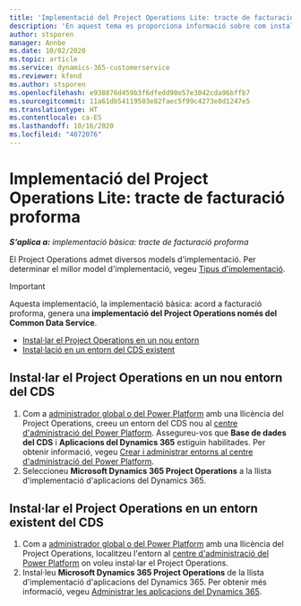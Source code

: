 ```yaml
---
title: 'Implementació del Project Operations Lite: tracte de facturació proforma'
description: 'En aquest tema es proporciona informació sobre com instal·lar la implementació bàsica del Project Operations: acord a facturació proforma.'
author: stsporen
manager: Annbe
ms.date: 10/02/2020
ms.topic: article
ms.service: dynamics-365-customerservice
ms.reviewer: kfend
ms.author: stsporen
ms.openlocfilehash: e938876d459b3f6dfedd90e57e3042cda96bffb7
ms.sourcegitcommit: 11a61db54119503e82faec5f99c4273e8d1247e5
ms.translationtype: HT
ms.contentlocale: ca-ES
ms.lasthandoff: 10/16/2020
ms.locfileid: "4072076"
---
```

# <a name="deploy-project-operations-lite-deployment--deal-to-proforma-invoicing"></a>Implementació del Project Operations Lite: tracte de facturació proforma

_**S'aplica a:** implementació bàsica: tracte de facturació proforma_

El Project Operations admet diversos models d'implementació. Per determinar el millor model d'implementació, vegeu [Tipus d'implementació](determine-deployment-type.md).


> [!IMPORTANT]
> Aquesta implementació, la implementació bàsica: acord a facturació proforma, genera una **implementació del Project Operations només del Common Data Service**.

- [Instal·lar el Project Operations en un nou entorn](#new)
- [Instal·lació en un entorn del CDS existent](#existing)



## <a name="install-project-operations-to-a-new-cds-environment"></a><a name="new"></a>Instal·lar el Project Operations en un nou entorn del CDS

1. Com a [administrador global o del Power Platform](https://docs.microsoft.com/power-platform/admin/global-service-administrators-can-administer-without-license) amb una llicència del Project Operations, creeu un entorn del CDS nou al [centre d'administració del Power Platform](https://admin.powerplatform.com). Assegureu-vos que **Base de dades del CDS** i **Aplicacions del Dynamics 365** estiguin habilitades. Per obtenir informació, vegeu [Crear i administrar entorns al centre d'administració del Power Platform](https://docs.microsoft.com/power-platform/admin/create-environment#create-an-environment-in-the-power-platform-admin-center).
2. Seleccioneu **Microsoft Dynamics 365 Project Operations** a la llista d'implementació d'aplicacions del Dynamics 365.


## <a name="install-project-operations-to-an-existing-cds-environment"></a><a name="existing"></a>Instal·lar el Project Operations en un entorn existent del CDS

1. Com a [administrador global o del Power Platform](https://docs.microsoft.com/power-platform/admin/global-service-administrators-can-administer-without-license) amb una llicència del Project Operations, localitzeu l'entorn al [centre d'administració del Power Platform](https://admin.powerplatform.com) on voleu instal·lar el Project Operations.
2. Instal·leu **Microsoft Dynamics 365 Project Operations** de la llista d'implementació d'aplicacions del Dynamics 365. Per obtenir més informació, vegeu [Administrar les aplicacions del Dynamics 365](https://docs.microsoft.com/power-platform/admin/manage-apps).


